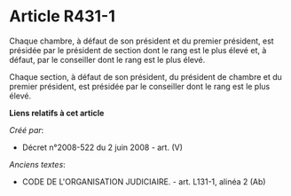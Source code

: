 # Article R431-1

Chaque chambre, à défaut de son président et du premier président, est présidée par le président de section dont le rang est
le plus élevé et, à défaut, par le conseiller dont le rang est le plus élevé.

Chaque section, à défaut de son président, du président de chambre et du premier président, est présidée par le conseiller
dont le rang est le plus élevé.

**Liens relatifs à cet article**

_Créé par_:

  - Décret n°2008-522 du 2 juin 2008 - art. (V)

_Anciens textes_:

  - CODE DE L'ORGANISATION JUDICIAIRE. - art. L131-1, alinéa 2 (Ab)
